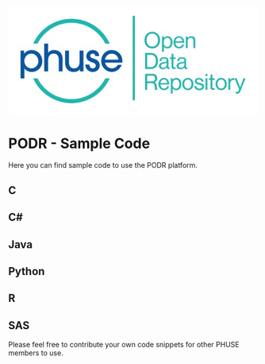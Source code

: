 ![PHUSE PODR Logo Logo](/PODR.jpeg)
# PODR - Sample Code

Here you can find sample code to use the PODR platform.

## C

## C#

## Java

## Python

## R

## SAS



Please feel free to contribute your own code snippets for other PHUSE members to use.